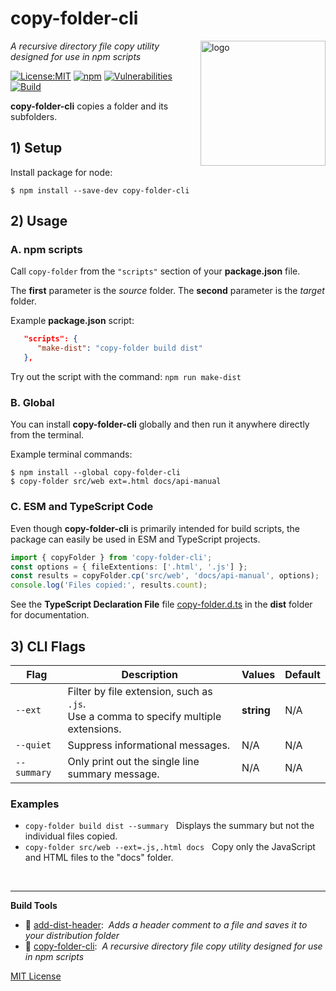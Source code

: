 # copy-folder-cli
<img src=https://centerkey.com/graphics/center-key-logo.svg align=right width=200 alt=logo>

_A recursive directory file copy utility designed for use in npm scripts_

[![License:MIT](https://img.shields.io/badge/License-MIT-blue.svg)](https://github.com/center-key/copy-folder-cli/blob/main/LICENSE.txt)
[![npm](https://img.shields.io/npm/v/copy-folder-cli.svg)](https://www.npmjs.com/package/copy-folder-cli)
[![Vulnerabilities](https://snyk.io/test/github/center-key/copy-folder-cli/badge.svg)](https://snyk.io/test/github/center-key/copy-folder-cli)
[![Build](https://github.com/center-key/copy-folder-cli/workflows/build/badge.svg)](https://github.com/center-key/copy-folder-cli/actions/workflows/run-spec-on-push.yaml)

**copy-folder-cli** copies a folder and its subfolders.

## 1) Setup

Install package for node:
```shell
$ npm install --save-dev copy-folder-cli
```

## 2) Usage

### A. npm scripts
Call `copy-folder` from the `"scripts"` section of your **package.json** file.

The **first** parameter is the *source* folder.
The **second** parameter is the *target* folder.

Example **package.json** script:
```json
   "scripts": {
      "make-dist": "copy-folder build dist"
   },
```

Try out the script with the command: `npm run make-dist`

### B. Global
You can install **copy-folder-cli** globally and then run it anywhere directly from the terminal.

Example terminal commands:
```shell
$ npm install --global copy-folder-cli
$ copy-folder src/web ext=.html docs/api-manual
```

### C. ESM and TypeScript Code
Even though **copy-folder-cli** is primarily intended for build scripts, the package can easily be used in ESM and TypeScript projects.

``` typescript
import { copyFolder } from 'copy-folder-cli';
const options = { fileExtentions: ['.html', '.js'] };
const results = copyFolder.cp('src/web', 'docs/api-manual', options);
console.log('Files copied:', results.count);
```

See the **TypeScript Declaration File** file [copy-folder.d.ts](dist/copy-folder.d.ts) in the **dist** folder for documentation.

## 3) CLI Flags

| Flag        | Description                                                                            | Values     | Default |
| ----------- | -------------------------------------------------------------------------------------- | ---------- | ------- |
| `--ext`     | Filter by file extension, such as `.js`.<br>Use a comma to specify multiple extensions. | **string** | N/A     |
| `--quiet`   | Suppress informational messages.                                                       | N/A        | N/A     |
| `--summary` | Only print out the single line summary message.                                        | N/A        | N/A     |

### Examples
   - `copy-folder build dist --summary` &nbsp; Displays the summary but not the individual files copied.
   - `copy-folder src/web --ext=.js,.html docs` &nbsp; Copy only the JavaScript and HTML files to the "docs" folder.

<br>

---
**Build Tools**
   - 🎋 [add-dist-header](https://github.com/center-key/add-dist-header):&nbsp; _Adds a header comment to a file and saves it to your distribution folder_
   - 📂 [copy-folder-cli](https://github.com/center-key/copy-folder-cli):&nbsp; _A recursive directory file copy utility designed for use in npm scripts_

[MIT License](LICENSE.txt)
